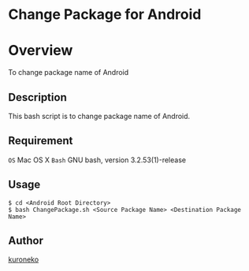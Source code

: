 Change Package for Android
====

# Overview

To change package name of Android

## Description

This bash script is to change package name of Android.

## Requirement

`OS` Mac OS X
`Bash` GNU bash, version 3.2.53(1)-release

## Usage

    $ cd <Android Root Directory>
    $ bash ChangePackage.sh <Source Package Name> <Destination Package Name>

## Author

[kuroneko](https://github.com/amu-kuroneko)

